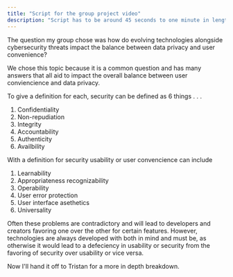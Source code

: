 ```yaml
---
title: "Script for the group project video"
description: "Script has to be around 45 seconds to one minute in length as this ensures other sections have time to cover there topic"
---
```


The question my group chose was how do evolving technologies alongside cybersecurity threats impact the balance between data privacy and user convenience?

We chose this topic because it is a common question and has many answers that all aid to impact the overall balance between user conviencience and data privacy.

To give a definition for each, security can be defined as 6 things . . .

1. Confidentiality
2. Non-repudiation
3. Integrity
4. Accountability
5. Authenticity
6. Availbility

With a definition for security usability or user convencience can include

1. Learnability
2. Appropriateness recognizability
3. Operability
4. User error protection
5. User interface asethetics
6. Universality

Often these problems are contradictory and will lead to developers and creators favoring one over the other for certain features. However, technologies are always developed with both in mind and must be, as otherwise it would lead to a defeciency in usability or security from the favoring of security over usability or vice versa.

Now I'll hand it off to Tristan for a more in depth breakdown.
